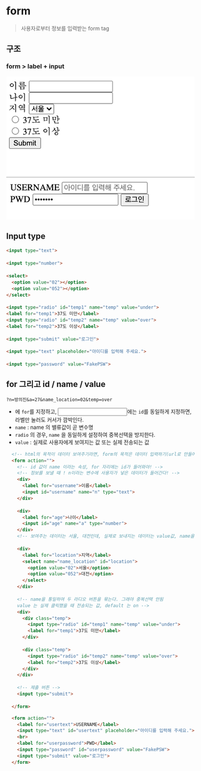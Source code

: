 # form

> 사용자로부터 정보를 입력받는 form tag



## 구조

### **form > label + input**



<img src="html_form.assets/image-20210803160608923.png">

<img src = "html_form.assets/image-20210803160912062.png">

## Input type

```html
<input type="text">

<input type="number">

<select>
  <option value="02"></option>
  <option value="052"></option>
</select>

<input type="radio" id="temp1" name="temp" value="under">
<label for="temp1">37도 미만</label>
<input type="radio" id="temp2" name="temp" value="over">
<label for="temp2">37도 이상</label>

<input type="submit" value="로그인">

<input type="text" placeholder="아이디를 입력해 주세요.">

<input type="password" value="FakePSW">
```



## for 그리고 id / name / value

`?n=방의진&a=27&name_location=02&temp=over`

- <label> 에 `for`를 지정하고, <input>에는 `id`를 동일하게 지정하면, 라벨만 눌러도 커서가 깜박인다.
- `name` : name 의 밸류값이 곧 변수명
- `radio` 의 경우, `name` 을 동일하게 설정하여 중복선택을 방지한다.
- `value` : 실제로 사용자에게 보여지는 값 또는 실제 전송되는 값

```html
  <!-- html의 목적이 데이터 보여주기라면, form의 목적은 데이터 입력하기(url로 만들어 보낸다.) -->
  <form action="">
    <!-- id 값이 name 이라는 속성, for 자리에는 id가 들어와야! -->
    <!-- 정보를 보낼 때 ! n이라는 변수에 사용자가 넣은 데이터가 들어간다! -->
    <div>  
      <label for="username">이름</label>
      <input id="username" name="n" type="text">
    </div>

    <div>
      <label for="age">나이</label>
      <input id="age" name="a" type="number">
    </div>
    <!-- 보여주는 데이터는 서울, 대전인데, 실제로 보내지는 데이터는 value값, name을 통해 변수설정 -->

    <div>
      <label for="location">지역</label>
      <select name="name_location" id="location">
        <option value="02">서울</option>
        <option value="052">대전</option>
      </select>
    </div>

    <!-- name을 통일하여 두 라디오 버튼을 묶는다. 그래야 중복선택 안됨 
    value 는 실제 클릭했을 때 전송되는 값, default 는 on -->
    <div>
      <div class="temp">
        <input type="radio" id="temp1" name="temp" value="under">
        <label for="temp1">37도 미만</label>
      </div>

      <div class="temp">
        <input type="radio" id="temp2" name="temp" value="over">
        <label for="temp2">37도 이상</label>
      </div>
    </div>

    <!-- 제출 버튼 -->
    <input type="submit">
    
  </form>
```

```html
  <form action="">
    <label for="usertext">USERNAME</label>
    <input type="text" id="usertext" placeholder="아이디를 입력해 주세요.">
    <br>
    <label for="userpassword">PWD</label>
    <input type="password" id="userpassword" value="FakePSW">
    <input type="submit" value="로그인">
  </form>
```

